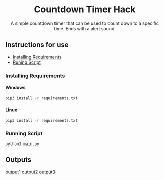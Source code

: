 <div align="center">

# Countdown Timer Hack
A simple countdown timer that can be used to count down to a specific time. Ends with a alert sound.


</div>

## Instructions for use

- [Installing Requirements](#installing-requirements)
- [Runing Script](#runing-script)

### Installing Requirements

#### Windows

```bash
pip3 install -r requirements.txt
```
#### Linux

```bash
pip3 install -r requirements.txt
```

### Running Script

```bash
python3 main.py
```

## Outputs
[output1](assets/images/img1.png)
[output2](assets/images/img2.png)
[output3](assets/images/img3.png)